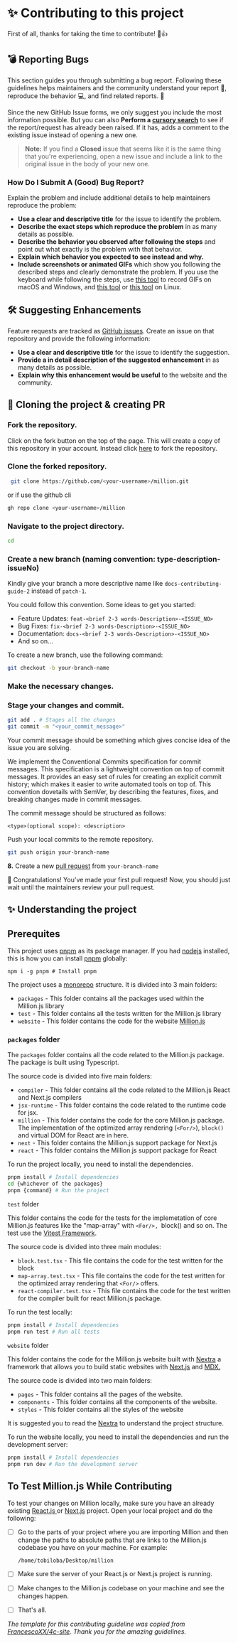 # ✨ Contributing to this project

First of all, thanks for taking the time to contribute! 🎉👍

## 💣 Reporting Bugs

This section guides you through submitting a bug report. Following these guidelines helps maintainers and the community understand your report 📝, reproduce the behavior 💻, and find related reports. 🔎

Since the new GitHub Issue forms, we only suggest you include the most information possible. But you can also **Perform a [cursory search](https://github.com/FrancescoXX/4c-site/issues)** to see if the report/request has already been raised. If it has, adds a comment to the existing issue instead of opening a new one.

> **Note:** If you find a **Closed** issue that seems like it is the same thing that you're experiencing, open a new issue and include a link to the original issue in the body of your new one.

### How Do I Submit A (Good) Bug Report?

Explain the problem and include additional details to help maintainers reproduce the problem:

- **Use a clear and descriptive title** for the issue to identify the problem.
- **Describe the exact steps which reproduce the problem** in as many details as possible.
- **Describe the behavior you observed after following the steps** and point out what exactly is the problem with that behavior.
- **Explain which behavior you expected to see instead and why.**
- **Include screenshots or animated GIFs** which show you following the described steps and clearly demonstrate the problem. If you use the keyboard while following the steps, use [this tool](https://www.cockos.com/licecap/) to record GIFs on macOS and Windows, and [this tool](https://github.com/colinkeenan/silentcast) or [this tool](https://gitlab.gnome.org/Archive/byzanz) on Linux.

## 🛠 Suggesting Enhancements

Feature requests are tracked as [GitHub issues](https://guides.github.com/features/issues/). Create an issue on that repository and provide the following information:

- **Use a clear and descriptive title** for the issue to identify the suggestion.
- **Provide a in detail description of the suggested enhancement** in as many details as possible.
- **Explain why this enhancement would be useful** to the website and the community.

## 📝 Cloning the project & creating PR

### Fork the repository.

Click on the fork button on the top of the page. This will create a copy of this repository in your account. Instead click [here](https://github.com/aidenybai/million/fork) to fork the repository.

### Clone the forked repository.

```bash
 git clone https://github.com/<your-username>/million.git
```

or if use the github cli

```bash
gh repo clone <your-username>/million
```

### Navigate to the project directory.

```bash
cd 
```

### Create a new branch (naming convention: type-description-issueNo)

Kindly give your branch a more descriptive name like `docs-contributing-guide-2` instead of `patch-1`.

You could follow this convention. Some ideas to get you started:

- Feature Updates: `feat-<brief 2-3 words-Description>-<ISSUE_NO>`
- Bug Fixes: `fix-<brief 2-3 words-Description>-<ISSUE_NO>`
- Documentation: `docs-<brief 2-3 words-Description>-<ISSUE_NO>`
- And so on...

To create a new branch, use the following command:

```bash
git checkout -b your-branch-name
```

### Make the necessary changes.

### Stage your changes and commit.

```bash
git add . # Stages all the changes
git commit -m "<your_commit_message>"
```

Your commit message should be something which gives concise idea of the issue you are solving.

We implement the Conventional Commits specification for commit messages. This specification is a lightweight convention on top of commit messages. It provides an easy set of rules for creating an explicit commit history; which makes it easier to write automated tools on top of. This convention dovetails with SemVer, by describing the features, fixes, and breaking changes made in commit messages.

The commit message should be structured as follows:

```
<type>(optional scope): <description>
```

Push your local commits to the remote repository.

```bash
git push origin your-branch-name
```

**8.** Create a new [pull request](https://help.github.com/en/github/collaborating-with-issues-and-pull-requests/creating-a-pull-request) from `your-branch-name`

🎉 Congratulations! You've made your first pull request! Now, you should just wait until the maintainers review your pull request.

## ✨ Understanding the project

## Prerequites

This project uses [pnpm](https://pnpm.io/) as its package manager. If you had [nodejs](https://nodejs.org/en) installed, this is how you can install [pnpm](https://pnpm.io/) globally:

```
npm i -g pnpm # Install pnpm
```

The project uses a [monorepo](https://monorepo.tools/) structure. It is divided into 3 main folders:

- `packages` - This folder contains all the packages used within the Million.js library
- `test` - This folder contains all the tests written for the Million.js library
- `website` - This folder contains the code for the website [Million.js](https://millionjs.org/)

### `packages` folder

The `packages` folder contains all the code related to the Million.js package. The package is built  using Typescript.

The source code is divided into five main folders:

* `compiler` - This folder contains all the code related to the Million.js React and Next.js compilers
* `jsx-runtime` - This folder contains the code related to the runtime code for jsx.
* `million` - This folder contains the code for the core Million.js package. The implementation of the optimized array rendering (`<For/>`), `block()` and virtual DOM for React are in here.
* `next` - This folder contains the Million.js support package for Next.js
* `react` - This folder contains the Million.js support package for React

To run the project locally, you need to install the dependencies.

```bash
pnpm install # Install dependencies
cd {whichever of the packages}
pnpm {command} # Run the project
```

`test` folder

This folder contains the code for the tests for the implemetation of core Million.js features like the "map-array" with ``<For/>, ``block() and so on. The test use the [Vitest Framework](https://vitest.dev/).

The source code is divided into three main modules:

- `block.test.tsx` - This file contains the code for the test written for the block
- `map-array.test.tsx` - This file contains the code for the test written for the optimized array rendering that `<For/>`  offers.
- `react-compiler.test.tsx` - This file contains the code for the test written for the compiler built for react Million.js package.

To run the test locally:

```bash
pnpm install # Install dependencies
pnpm run test # Run all tests
```

`website` folder

This folder contains the code for the Million.js website built with [Nextra](https://nextra.site/) a framework that allows you to build static websites with [Next.js](https://nextjs.org/) and [MDX.](https://mdxjs.com/)

The source code is divided into two main folders:

- `pages` - This folder contains all the pages of the website.
- `components` - This folder contains all the components of the website.
- `styles` - This folder contains all the styles of the website

It is  suggested you to read the [Nextra](https://nextra.site/) to understand the project structure.

To run the website locally, you need to install the dependencies and run the development server:

```bash
pnpm install # Install dependencies
pnpm run dev # Run the development server
```


## To Test Million.js While Contributing

To test your changes on Million locally, make sure you have an already existing [React.js ](https://react.dev/learn/start-a-new-react-project)or [Next.js](https://nextjs.org/docs) project. Open your local project and do the following:

* [ ] Go to the parts of your project where you are importing Million and then change the paths to absolute paths that are links to the Million.js codebase you have on your machine. For example:


  ```
  /home/tobiloba/Desktop/million
  ```
* [ ] Make sure the server of your React.js or Next.js project is running.
* [ ] Make changes to the Million.js codebase on your machine and see the changes happen.
* [ ] That's all.


*The template for this contributing guideline was copied from [FrancescoXX/4c-site](https://github.com/FrancescoXX/4c-site). Thank you for the amazing guidelines.*
